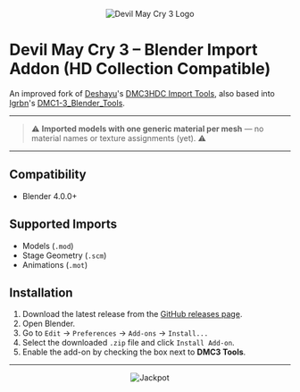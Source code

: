 <p align="center">
  <img src="https://cdn2.steamgriddb.com/logo_thumb/6da37dd3139aa4d9aa55b8d237ec5d4a.png" alt="Devil May Cry 3 Logo" />
</p>

# Devil May Cry 3 – Blender Import Addon (HD Collection Compatible)

An improved fork of [Deshayu](https://github.com/deshayu)'s [DMC3HDC Import Tools](https://github.com/deshayu/DMC3HDC-Import-Tools), also based into [Igrbn](https://github.com/igrbn)'s [DMC1-3_Blender_Tools](https://github.com/igrbn/DMC1-3_Blender_Tools).

---

> ⚠️ **Imported models with one generic material per mesh** — no material names or texture assignments (yet). ⚠️

---

## Compatibility
* Blender 4.0.0+

## Supported Imports
- Models (`.mod`)
- Stage Geometry (`.scm`)
- Animations (`.mot`)

## Installation

1. Download the latest release from the [GitHub releases page](https://github.com/HansLichtner/DMC3-HDC-Import-Tools/releases).
2. Open Blender.
3. Go to `Edit` → `Preferences` → `Add-ons` → `Install...`
4. Select the downloaded `.zip` file and click `Install Add-on`.
5. Enable the add-on by checking the box next to **DMC3 Tools**.

---
  
<p align="center">
  <img src="https://i.pinimg.com/originals/4e/f0/6f/4ef06fcb5210e7aae2a3b116dbb34f9b.gif" alt="Jackpot" />
</p>
